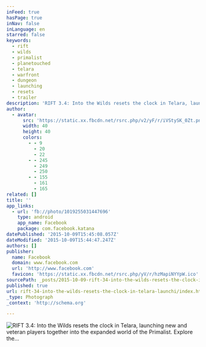 ```yaml
---
inFeed: true
hasPage: true
inNav: false
inLanguage: en
starred: false
keywords:
  - rift
  - wilds
  - primalist
  - planetouched
  - telara
  - warfront
  - dungeon
  - launching
  - resets
  - trailer
description: 'RIFT 3.4: Into the Wilds resets the clock in Telara, launching new and veteran players together into the expanded world of the Primalist. Explore the...'
author:
  - avatar:
      src: 'https://static.xx.fbcdn.net/rsrc.php/v2/yF/r/iVStySK_0Zt.png'
      width: 40
      height: 40
      colors:
        - - 9
          - 20
          - 22
        - - 245
          - 249
          - 250
        - - 155
          - 161
          - 165
related: []
title: ''
app_links:
  - url: 'fb://photo/1019255031447696'
    type: android
    app_name: Facebook
    package: com.facebook.katana
datePublished: '2015-10-09T15:45:08.057Z'
dateModified: '2015-10-09T15:44:47.247Z'
authors: []
publisher:
  name: Facebook
  domain: www.facebook.com
  url: 'http://www.facebook.com'
  favicon: 'https://static.xx.fbcdn.net/rsrc.php/yV/r/hzMapiNYYpW.ico'
sourcePath: _posts/2015-10-09-rift-34-into-the-wilds-resets-the-clock-in-telara-launchi.md
published: true
url: rift-34-into-the-wilds-resets-the-clock-in-telara-launchi/index.html
_type: Photograph
_context: 'http://schema.org'

---
```

![RIFT 3&period;4&colon; Into the Wilds resets the clock in Telara&comma; launching new and veteran players together into the expanded world of the Primalist&period; Explore the&period;&period;&period;](https://scontent.xx.fbcdn.net/hvthumb-xtp1/v/t15.0-10/s110x80/245043_1019313208108545_797598426_n.jpg?oh=54d239c65db35dd292e809ecb0f2d70b&oe=56CF1D34)